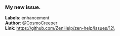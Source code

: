 ### My new issue.

**Labels**: enhancement\
**Author**: [@CosmoCreeper](https://github.com/CosmoCreeper)\
**Link**: https://github.com/ZenHelp/zen-help/issues/12\